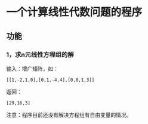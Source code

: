 # 一个计算线性代数问题的程序

## 功能

### 1，求n元线性方程组的解

输入：增广矩阵，如：

```
[[1,-2,1,0],[0,1,-4,4],[0,0,1,3]]
```

返回：

```
[29,16,3]
```

注意：程序目前还没有解决方程组有自由变量的情况。

